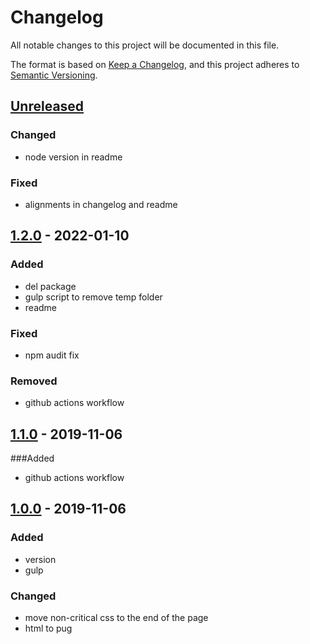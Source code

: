 # Changelog
All notable changes to this project will be documented in this file.

The format is based on [Keep a Changelog](https://keepachangelog.com/en/1.0.0/),
and this project adheres to [Semantic Versioning](https://semver.org/spec/v2.0.0.html).

## [Unreleased]
### Changed
- node version in readme

### Fixed
- alignments in changelog and readme

## [1.2.0] - 2022-01-10
### Added
- del package
- gulp script to remove temp folder
- readme

### Fixed
- npm audit fix

### Removed
- github actions workflow

## [1.1.0] - 2019-11-06
###Added
- github actions workflow

## [1.0.0] - 2019-11-06
### Added
- version
- gulp
### Changed
- move non-critical css to the end of the page
- html to pug

[Unreleased]: https://github.com/ArtemNikolaev/nikolaev.by/compare/v1.2.0...HEAD
[1.2.0]: https://github.com/ArtemNikolaev/nikolaev.by/compare/v1.0.0...v1.2.0
[1.1.0]: https://github.com/ArtemNikolaev/nikolaev.by/compare/v1.0.0...v1.1.0
[1.0.0]: https://github.com/ArtemNikolaev/nikolaev.by/releases/tag/v1.0.0
